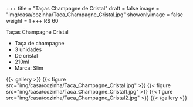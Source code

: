 +++
title = "Taças Champagne de Cristal"
draft = false
image = "img/casa/cozinha/Taca_Champagne_Cristal.jpg"
showonlyimage = false
weight = 1
+++
<span class="price">R$ 60</span>
<!--more-->

Taças Champagne Cristal

- Taça de champagne
- 3 unidades
- De cristal
- 210ml
- Marca: Slim


{{< gallery >}}
{{< figure src="img/casa/cozinha/Taca_Champagne_Cristal.jpg" >}}
{{< figure src="img/casa/cozinha/Taca_Champagne_Cristal1.jpg" >}}
{{< figure src="img/casa/cozinha/Taca_Champagne_Cristal2.jpg" >}}
{{< /gallery >}}
